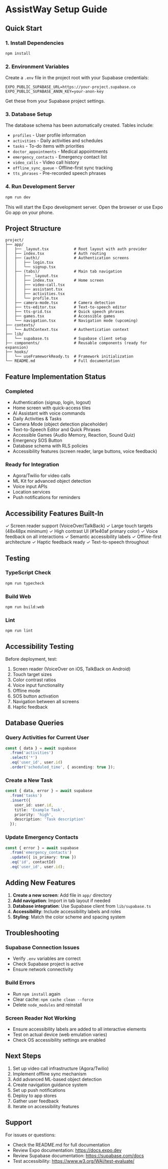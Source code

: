 # AssistWay Setup Guide

## Quick Start

### 1. Install Dependencies
```bash
npm install
```

### 2. Environment Variables
Create a `.env` file in the project root with your Supabase credentials:
```env
EXPO_PUBLIC_SUPABASE_URL=https://your-project.supabase.co
EXPO_PUBLIC_SUPABASE_ANON_KEY=your-anon-key
```

Get these from your Supabase project settings.

### 3. Database Setup
The database schema has been automatically created. Tables include:
- `profiles` - User profile information
- `activities` - Daily activities and schedules
- `tasks` - To-do items with priorities
- `doctor_appointments` - Medical appointments
- `emergency_contacts` - Emergency contact list
- `video_calls` - Video call history
- `offline_sync_queue` - Offline-first sync tracking
- `tts_phrases` - Pre-recorded speech phrases

### 4. Run Development Server
```bash
npm run dev
```

This will start the Expo development server. Open the browser or use Expo Go app on your phone.

## Project Structure

```
project/
├── app/
│   ├── _layout.tsx           # Root layout with auth provider
│   ├── index.tsx             # Auth routing
│   ├── (auth)/               # Authentication screens
│   │   ├── login.tsx
│   │   └── signup.tsx
│   ├── (tabs)/               # Main tab navigation
│   │   ├── _layout.tsx
│   │   ├── index.tsx         # Home screen
│   │   ├── video-call.tsx
│   │   ├── assistant.tsx
│   │   ├── activities.tsx
│   │   └── profile.tsx
│   ├── camera-mode.tsx       # Camera detection
│   ├── tts-editor.tsx        # Text-to-speech editor
│   ├── tts-grid.tsx          # Quick speech phrases
│   ├── games.tsx             # Accessible games
│   └── navigation.tsx        # Navigation mode (upcoming)
├── contexts/
│   └── AuthContext.tsx       # Authentication context
├── lib/
│   └── supabase.ts           # Supabase client setup
├── components/               # Reusable components (ready for expansion)
├── hooks/
│   └── useFrameworkReady.ts  # Framework initialization
└── README.md                 # Full documentation
```

## Feature Implementation Status

### Completed
- Authentication (signup, login, logout)
- Home screen with quick-access tiles
- AI Assistant with voice commands
- Daily Activities & Tasks
- Camera Mode (object detection placeholder)
- Text-to-Speech Editor and Quick Phrases
- Accessible Games (Audio Memory, Reaction, Sound Quiz)
- Emergency SOS Button
- Database schema with RLS policies
- Accessibility features (screen reader, large buttons, voice feedback)

### Ready for Integration
- Agora/Twilio for video calls
- ML Kit for advanced object detection
- Voice input APIs
- Location services
- Push notifications for reminders

## Accessibility Features Built-In

✓ Screen reader support (VoiceOver/TalkBack)
✓ Large touch targets (48x48px minimum)
✓ High contrast UI (#1e40af primary color)
✓ Voice feedback on all interactions
✓ Semantic accessibility labels
✓ Offline-first architecture
✓ Haptic feedback ready
✓ Text-to-speech throughout

## Testing

### TypeScript Check
```bash
npm run typecheck
```

### Build Web
```bash
npm run build:web
```

### Lint
```bash
npm run lint
```

## Accessibility Testing

Before deployment, test:
1. Screen reader (VoiceOver on iOS, TalkBack on Android)
2. Touch target sizes
3. Color contrast ratios
4. Voice input functionality
5. Offline mode
6. SOS button activation
7. Navigation between all screens
8. Haptic feedback

## Database Queries

### Query Activities for Current User
```typescript
const { data } = await supabase
  .from('activities')
  .select('*')
  .eq('user_id', user.id)
  .order('scheduled_time', { ascending: true });
```

### Create a New Task
```typescript
const { data, error } = await supabase
  .from('tasks')
  .insert({
    user_id: user.id,
    title: 'Example Task',
    priority: 'high',
    description: 'Task description'
  });
```

### Update Emergency Contacts
```typescript
const { error } = await supabase
  .from('emergency_contacts')
  .update({ is_primary: true })
  .eq('id', contactId)
  .eq('user_id', user.id);
```

## Adding New Features

1. **Create a new screen**: Add file in `app/` directory
2. **Add navigation**: Import in tab layout if needed
3. **Database integration**: Use Supabase client from `lib/supabase.ts`
4. **Accessibility**: Include accessibility labels and roles
5. **Styling**: Match the color scheme and spacing system

## Troubleshooting

### Supabase Connection Issues
- Verify `.env` variables are correct
- Check Supabase project is active
- Ensure network connectivity

### Build Errors
- Run `npm install` again
- Clear cache: `npm cache clean --force`
- Delete `node_modules` and reinstall

### Screen Reader Not Working
- Ensure accessibility labels are added to all interactive elements
- Test on actual device (web emulation varies)
- Check OS accessibility settings are enabled

## Next Steps

1. Set up video call infrastructure (Agora/Twilio)
2. Implement offline sync mechanism
3. Add advanced ML-based object detection
4. Create navigation guidance system
5. Set up push notifications
6. Deploy to app stores
7. Gather user feedback
8. Iterate on accessibility features

## Support

For issues or questions:
- Check the README.md for full documentation
- Review Expo documentation: https://docs.expo.dev
- Review Supabase documentation: https://supabase.com/docs
- Test accessibility: https://www.w3.org/WAI/test-evaluate/
